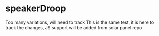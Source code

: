 # speakerDroop
Too many variations, will need to track
This is the same test, it is here to track the changes, JS support will be added from solar panel repo
